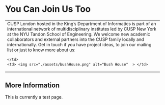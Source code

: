 # You Can Join Us Too

<table>
  <tr>
    <td> 
      CUSP London hosted in the King’s Department of Informatics is part of an international network of multidisciplinary institutes led by CUSP New York at the NYU Tandon School of Engineering. We welcome new academic collaborators and external partners into the CUSP family locally and internationally.
      Get in touch if you have project ideas, to join our mailing list or just to know more about us:
      
    </td>
    <td> <img src="./assets/bushHouse.png" alt="Bush House"  > </td>
 </tr>
</table>

## More Information
This is currently a test page.


